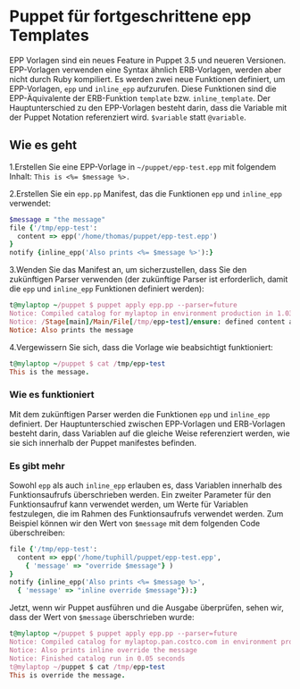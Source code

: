 # Puppet für fortgeschrittene epp Templates

EPP Vorlagen sind ein neues Feature in Puppet 3.5 und neueren Versionen. EPP-Vorlagen verwenden eine Syntax ähnlich ERB-Vorlagen, werden aber nicht durch Ruby kompiliert. Es werden zwei neue Funktionen definiert, um EPP-Vorlagen, `epp` und `inline_epp` aufzurufen. Diese Funktionen sind die EPP-Äquivalente der ERB-Funktion `template` bzw. `inline_template`. Der Hauptunterschied zu den EPP-Vorlagen besteht darin, dass die Variable mit der Puppet Notation referenziert wird. `$variable` statt `@variable`.

## Wie es geht

1.Erstellen Sie eine EPP-Vorlage in `~/puppet/epp-test.epp` mit folgendem Inhalt:
`This is <%= $message %>.`

2.Erstellen Sie ein `epp.pp` Manifest, das die Funktionen `epp` und `inline_epp` verwendet:

```ruby
$message = "the message"
file {'/tmp/epp-test':
  content => epp('/home/thomas/puppet/epp-test.epp')
}
notify {inline_epp('Also prints <%= $message %>'):}
```

3.Wenden Sie das Manifest an, um sicherzustellen, dass Sie den zukünftigen Parser verwenden (der zukünftige Parser ist erforderlich, damit die `epp` und `inline_epp` Funktionen definiert werden):

```ruby
t@mylaptop ~/puppet $ puppet apply epp.pp --parser=future
Notice: Compiled catalog for mylaptop in environment production in 1.03 seconds
Notice: /Stage[main]/Main/File[/tmp/epp-test]/ensure: defined content as '{md5}999ccc2507d79d50fae0775d69b63b8c'
Notice: Also prints the message
```

4.Vergewissern Sie sich, dass die Vorlage wie beabsichtigt funktioniert:

```ruby
t@mylaptop ~/puppet $ cat /tmp/epp-test
This is the message.
```

### Wie es funktioniert

Mit dem zukünftigen Parser werden die Funktionen `epp` und `inline_epp` definiert. Der Hauptunterschied zwischen EPP-Vorlagen und ERB-Vorlagen besteht darin, dass Variablen auf die gleiche Weise referenziert werden, wie sie sich innerhalb der Puppet manifestes befinden.

### Es gibt mehr

Sowohl `epp` als auch `inline_epp` erlauben es, dass Variablen innerhalb des Funktionsaufrufs überschrieben werden. Ein zweiter Parameter für den Funktionsaufruf kann verwendet werden, um Werte für Variablen festzulegen, die im Rahmen des Funktionsaufrufs verwendet werden. Zum Beispiel können wir den Wert von `$message` mit dem folgenden Code überschreiben:

```ruby
file {'/tmp/epp-test':
  content => epp('/home/tuphill/puppet/epp-test.epp',
    { 'message' => "override $message"} )
}
notify {inline_epp('Also prints <%= $message %>',
  { 'message' => "inline override $message"}):}
```

Jetzt, wenn wir Puppet ausführen und die Ausgabe überprüfen, sehen wir, dass der Wert von `$message` überschrieben wurde:

```ruby
t@mylaptop ~/puppet $ puppet apply epp.pp --parser=future
Notice: Compiled catalog for mylaptop.pan.costco.com in environment production in 0.85 seconds
Notice: Also prints inline override the message
Notice: Finished catalog run in 0.05 seconds
t@mylaptop ~/puppet $ cat /tmp/epp-test
This is override the message.
```